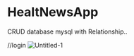 # HealtNewsApp
CRUD database mysql with Relationship..

//login
![Untitled-1](https://user-images.githubusercontent.com/62379388/112644797-649a8500-8e78-11eb-80b3-eac562bb4e05.jpg)


